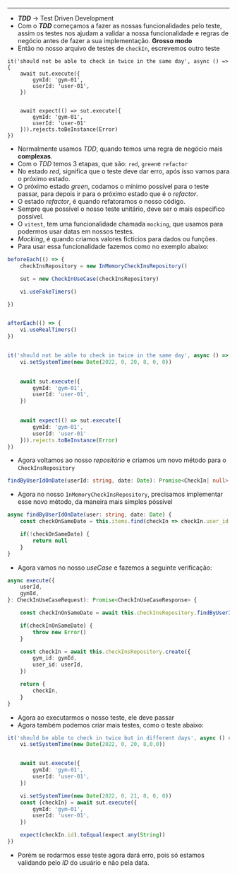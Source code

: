 ___
- ***TDD*** -> Test Driven Development
- Com o ***TDD*** começamos a fazer as nossas funcionalidades pelo teste, assim os testes nos ajudam a validar a nossa funcionalidade e regras de negócio antes de fazer a sua implementação. **Grosso modo**
- Então no nosso arquivo de testes de `checkIn`, escrevemos outro teste
```Ts
it('should not be able to check in twice in the same day', async () => {
	await sut.execute({
		gymId: 'gym-01',
		userId: 'user-01',
	})

	
	await expect(() => sut.execute({
		gymId: 'gym-01',
		userId: 'user-01'
	})).rejects.toBeInstance(Error)
})
```
- Normalmente usamos *TDD*, quando temos uma regra de negócio mais **complexas**. 
- Com o *TDD* temos 3 etapas, que são: `red`, `green`e `refactor`
- No estado *red*, significa que o teste deve dar erro, após isso vamos para o próximo estado.
- O próximo estado *green*, codamos o mínimo possível para o teste passar, para depois ir para o próximo estado que é o *refactor*.
- O estado *refactor*, é quando refatoramos o nosso código.
- Sempre que possível o nosso teste unitário, deve ser o mais especifico possível.
- O `vitest`, tem uma funcionalidade chamada `mocking`, que usamos para podermos usar datas em nossos testes.
- *Mocking*, é quando criamos valores fictícios para dados ou funções.
- Para usar essa funcionalidade fazemos como no exemplo abaixo:
```ts
beforeEach(() => {
	checkInsRepository = new InMemoryCheckInsRepository()

	sut = new CheckInUseCase(checkInsRepository)

	vi.useFakeTimers()

})


afterEach(() => {
	vi.useRealTimers()
})


it('should not be able to check in twice in the same day', async () => {
	vi.setSystemTime(new Date(2022, 0, 20, 8, 0, 0))
	

	await sut.execute({
		gymId: 'gym-01',
		userId: 'user-01',
	})

	
	await expect(() => sut.execute({
		gymId: 'gym-01',
		userId: 'user-01'
	})).rejects.toBeInstance(Error)
})
```
- Agora voltamos ao nosso *repositório* e criamos um novo método para o `CheckInsRepository`
```ts
findByUserIdOnDate(userId: string, date: Date): Promise<CheckIn| null>
```
- Agora no nosso `InMemoryCheckInsRepository`, precisamos implementar esse novo método, da maneira mais simples póssivel
```ts
async findByUserIdOnDate(user: string, date: Date) {
	const checkOnSameDate = this.items.find(checkIn => checkIn.user_id === userId)

	if(!checkOnSameDate) {
		return null
	}
}
```
- Agora vamos no nosso *useCase* e fazemos a seguinte verificação:
```ts
async execute({
	userId,
	gymId,
}: CheckInUseCaseRequest): Promise<CheckInUseCaseResponse> {

	const checkInOnSameDate = await this.checkInsRepository.findByUserIdOnDate(userId, new Date())

	if(checkInOnSameDate) {
		throw new Error()
	}

	const checkIn = await this.checkInsRepository.create({
		gym_id: gymId,
		user_id: userId,
	})

	return {
		checkIn,
	}
}
```
- Agora ao executarmos o nosso teste, ele deve passar
- Agora também podemos criar mais testes, como o teste abaixo:
```ts
it('should be able to check in twice but in different days', async () => {
	vi.setSystemTime(new Date(2022, 0, 20, 8,0,0))


	await sut.execute({
		gymId: 'gym-01',
		userId: 'user-01',
	})

	vi.setSystemTime(new Date(2022, 0, 21, 8, 0, 0))
	const {checkIn} = await sut.execute({
		gymId: 'gym-01',
		userId: 'user-01',
	})

	expect(checkIn.id).toEqual(expect.any(String))
})
```
- Porém se rodarmos esse teste agora dará erro, pois só estamos validando pelo *ID* do usuário e não pela data.
